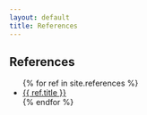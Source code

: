 ```yaml
---
layout: default
title: References
---
```


<h2>References</h2>
<ul>
{% for ref in site.references %}
    <li><a href="{{ ref.url }}">{{ ref.title }}</a></li>
{% endfor %}
</ul>
